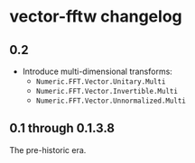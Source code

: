 # vector-fftw changelog

## 0.2

* Introduce multi-dimensional transforms:
  * `Numeric.FFT.Vector.Unitary.Multi`
  * `Numeric.FFT.Vector.Invertible.Multi`
  * `Numeric.FFT.Vector.Unnormalized.Multi`

## 0.1 through 0.1.3.8

The pre-historic era.
